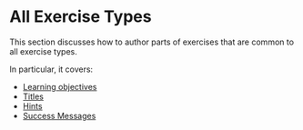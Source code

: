 # All Exercise Types

This section discusses how to author parts of exercises that are common to all exercise types.

In particular, it covers:

- [Learning objectives](courses/exercises/all-exercise-types/learning-objectives.md)
- [Titles](courses/exercises/all-exercise-types/titles.md)
- [Hints](courses/exercises/all-exercise-types/hints.md)
- [Success Messages](courses/exercises/all-exercise-types/success-message.md)
